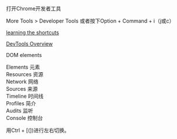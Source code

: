 打开Chrome开发者工具

More Tools > Developer Tools
或者按下Option + Command + i（j或c）


[learning the shortcuts](https://developer.chrome.com/devtools/devtools/docs/shortcuts)  


[DevTools Overview](https://developer.chrome.com/devtools/index#console)

DOM elements

Elements 元素  
Resources 资源  
Network 网络  
Sources 来源  
Timeline 时间线  
Profiles 简介  
Audits 监听  
Console 控制台  

用Ctrl + [(])进行左右切换。

